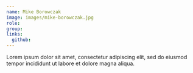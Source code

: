 ```yaml
---
name: Mike Borowczak
image: images/mike-borowczak.jpg
role: 
group: 
links:
  github: 
---
```


Lorem ipsum dolor sit amet, consectetur adipiscing elit, sed do eiusmod tempor incididunt ut labore et dolore magna aliqua.
